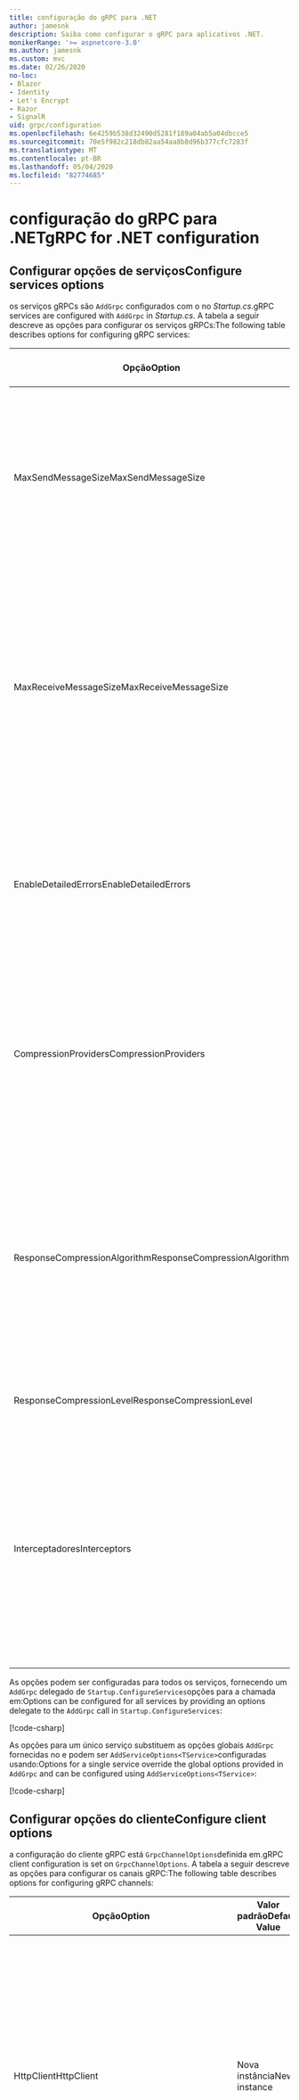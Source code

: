 ```yaml
---
title: configuração do gRPC para .NET
author: jamesnk
description: Saiba como configurar o gRPC para aplicativos .NET.
monikerRange: '>= aspnetcore-3.0'
ms.author: jamesnk
ms.custom: mvc
ms.date: 02/26/2020
no-loc:
- Blazor
- Identity
- Let's Encrypt
- Razor
- SignalR
uid: grpc/configuration
ms.openlocfilehash: 6e4259b538d32490d5281f189a04ab5a04dbcce5
ms.sourcegitcommit: 70e5f982c218db82aa54aa8b8d96b377cfc7283f
ms.translationtype: MT
ms.contentlocale: pt-BR
ms.lasthandoff: 05/04/2020
ms.locfileid: "82774685"
---
```

# <a name="grpc-for-net-configuration"></a><span data-ttu-id="0e935-103">configuração do gRPC para .NET</span><span class="sxs-lookup"><span data-stu-id="0e935-103">gRPC for .NET configuration</span></span>

## <a name="configure-services-options"></a><span data-ttu-id="0e935-104">Configurar opções de serviços</span><span class="sxs-lookup"><span data-stu-id="0e935-104">Configure services options</span></span>

<span data-ttu-id="0e935-105">os serviços gRPCs são `AddGrpc` configurados com o no *Startup.cs*.</span><span class="sxs-lookup"><span data-stu-id="0e935-105">gRPC services are configured with `AddGrpc` in *Startup.cs*.</span></span> <span data-ttu-id="0e935-106">A tabela a seguir descreve as opções para configurar os serviços gRPCs:</span><span class="sxs-lookup"><span data-stu-id="0e935-106">The following table describes options for configuring gRPC services:</span></span>

| <span data-ttu-id="0e935-107">Opção</span><span class="sxs-lookup"><span data-stu-id="0e935-107">Option</span></span> | <span data-ttu-id="0e935-108">Valor padrão</span><span class="sxs-lookup"><span data-stu-id="0e935-108">Default Value</span></span> | <span data-ttu-id="0e935-109">Descrição</span><span class="sxs-lookup"><span data-stu-id="0e935-109">Description</span></span> |
| ------ | ------------- | ----------- |
| <span data-ttu-id="0e935-110">MaxSendMessageSize</span><span class="sxs-lookup"><span data-stu-id="0e935-110">MaxSendMessageSize</span></span> | `null` | <span data-ttu-id="0e935-111">O tamanho máximo da mensagem em bytes que pode ser enviado do servidor.</span><span class="sxs-lookup"><span data-stu-id="0e935-111">The maximum message size in bytes that can be sent from the server.</span></span> <span data-ttu-id="0e935-112">A tentativa de enviar uma mensagem que exceda o tamanho máximo da mensagem configurada resultará em uma exceção.</span><span class="sxs-lookup"><span data-stu-id="0e935-112">Attempting to send a message that exceeds the configured maximum message size results in an exception.</span></span> <span data-ttu-id="0e935-113">Quando definido como `null`, o tamanho da mensagem é ilimitado.</span><span class="sxs-lookup"><span data-stu-id="0e935-113">When set to `null`, the message size is unlimited.</span></span> |
| <span data-ttu-id="0e935-114">MaxReceiveMessageSize</span><span class="sxs-lookup"><span data-stu-id="0e935-114">MaxReceiveMessageSize</span></span> | <span data-ttu-id="0e935-115">4 MB</span><span class="sxs-lookup"><span data-stu-id="0e935-115">4 MB</span></span> | <span data-ttu-id="0e935-116">O tamanho máximo da mensagem em bytes que pode ser recebido pelo servidor.</span><span class="sxs-lookup"><span data-stu-id="0e935-116">The maximum message size in bytes that can be received by the server.</span></span> <span data-ttu-id="0e935-117">Se o servidor receber uma mensagem que exceda esse limite, ele lançará uma exceção.</span><span class="sxs-lookup"><span data-stu-id="0e935-117">If the server receives a message that exceeds this limit, it throws an exception.</span></span> <span data-ttu-id="0e935-118">Aumentar esse valor permite que o servidor receba mensagens maiores, mas pode afetar negativamente o consumo de memória.</span><span class="sxs-lookup"><span data-stu-id="0e935-118">Increasing this value allows the server to receive larger messages, but can negatively impact memory consumption.</span></span> <span data-ttu-id="0e935-119">Quando definido como `null`, o tamanho da mensagem é ilimitado.</span><span class="sxs-lookup"><span data-stu-id="0e935-119">When set to `null`, the message size is unlimited.</span></span> |
| <span data-ttu-id="0e935-120">EnableDetailedErrors</span><span class="sxs-lookup"><span data-stu-id="0e935-120">EnableDetailedErrors</span></span> | `false` | <span data-ttu-id="0e935-121">Se `true`, as mensagens de exceção detalhadas serão retornadas aos clientes quando uma exceção for lançada em um método de serviço.</span><span class="sxs-lookup"><span data-stu-id="0e935-121">If `true`, detailed exception messages are returned to clients when an exception is thrown in a service method.</span></span> <span data-ttu-id="0e935-122">O padrão é `false`.</span><span class="sxs-lookup"><span data-stu-id="0e935-122">The default is `false`.</span></span> <span data-ttu-id="0e935-123">A `EnableDetailedErrors` configuração `true` para pode vazar informações confidenciais.</span><span class="sxs-lookup"><span data-stu-id="0e935-123">Setting `EnableDetailedErrors` to `true` can leak sensitive information.</span></span> |
| <span data-ttu-id="0e935-124">CompressionProviders</span><span class="sxs-lookup"><span data-stu-id="0e935-124">CompressionProviders</span></span> | <span data-ttu-id="0e935-125">gzip</span><span class="sxs-lookup"><span data-stu-id="0e935-125">gzip</span></span> | <span data-ttu-id="0e935-126">Uma coleção de provedores de compactação usados para compactar e descompactar mensagens.</span><span class="sxs-lookup"><span data-stu-id="0e935-126">A collection of compression providers used to compress and decompress messages.</span></span> <span data-ttu-id="0e935-127">Os provedores de compactação personalizados podem ser criados e adicionados à coleção.</span><span class="sxs-lookup"><span data-stu-id="0e935-127">Custom compression providers can be created and added to the collection.</span></span> <span data-ttu-id="0e935-128">Os provedores configurados padrão dão suporte à compactação **gzip** .</span><span class="sxs-lookup"><span data-stu-id="0e935-128">The default configured providers support **gzip** compression.</span></span> |
| <span data-ttu-id="0e935-129"><span style="word-break:normal;word-wrap:normal">ResponseCompressionAlgorithm</span></span><span class="sxs-lookup"><span data-stu-id="0e935-129"><span style="word-break:normal;word-wrap:normal">ResponseCompressionAlgorithm</span></span></span> | `null` | <span data-ttu-id="0e935-130">O algoritmo de compactação usado para compactar mensagens enviadas do servidor.</span><span class="sxs-lookup"><span data-stu-id="0e935-130">The compression algorithm used to compress messages sent from the server.</span></span> <span data-ttu-id="0e935-131">O algoritmo deve corresponder a um provedor de `CompressionProviders`compactação no.</span><span class="sxs-lookup"><span data-stu-id="0e935-131">The algorithm must match a compression provider in `CompressionProviders`.</span></span> <span data-ttu-id="0e935-132">Para que o algoritmo compacte uma resposta, o cliente deve indicar que ele dá suporte ao algoritmo enviando-o no cabeçalho **grpc-Accept-Encoding** .</span><span class="sxs-lookup"><span data-stu-id="0e935-132">For the algorithm to compress a response, the client must indicate it supports the algorithm by sending it in the **grpc-accept-encoding** header.</span></span> |
| <span data-ttu-id="0e935-133">ResponseCompressionLevel</span><span class="sxs-lookup"><span data-stu-id="0e935-133">ResponseCompressionLevel</span></span> | `null` | <span data-ttu-id="0e935-134">O nível de compactação usado para compactar mensagens enviadas do servidor.</span><span class="sxs-lookup"><span data-stu-id="0e935-134">The compress level used to compress messages sent from the server.</span></span> |
| <span data-ttu-id="0e935-135">Interceptadores</span><span class="sxs-lookup"><span data-stu-id="0e935-135">Interceptors</span></span> | <span data-ttu-id="0e935-136">Nenhum</span><span class="sxs-lookup"><span data-stu-id="0e935-136">None</span></span> | <span data-ttu-id="0e935-137">Uma coleção de interceptores que são executados com cada chamada gRPC.</span><span class="sxs-lookup"><span data-stu-id="0e935-137">A collection of interceptors that are run with each gRPC call.</span></span> <span data-ttu-id="0e935-138">Os interceptores são executados na ordem em que estão registrados.</span><span class="sxs-lookup"><span data-stu-id="0e935-138">Interceptors are run in the order they are registered.</span></span> <span data-ttu-id="0e935-139">Os interceptores configurados globalmente são executados antes de interceptadores configurados para um único serviço.</span><span class="sxs-lookup"><span data-stu-id="0e935-139">Globally configured interceptors are run before interceptors configured for a single service.</span></span> <span data-ttu-id="0e935-140">Para obter mais informações sobre os interceptores gRPC, consulte [interceptores do gRPC vs. middleware](xref:grpc/migration#grpc-interceptors-vs-middleware).</span><span class="sxs-lookup"><span data-stu-id="0e935-140">For more information about gRPC interceptors, see [gRPC Interceptors vs. Middleware](xref:grpc/migration#grpc-interceptors-vs-middleware).</span></span> |

<span data-ttu-id="0e935-141">As opções podem ser configuradas para todos os serviços, fornecendo um `AddGrpc` delegado de `Startup.ConfigureServices`opções para a chamada em:</span><span class="sxs-lookup"><span data-stu-id="0e935-141">Options can be configured for all services by providing an options delegate to the `AddGrpc` call in `Startup.ConfigureServices`:</span></span>

[!code-csharp[](~/grpc/configuration/sample/GrcpService/Startup.cs?name=snippet)]

<span data-ttu-id="0e935-142">As opções para um único serviço substituem as opções globais `AddGrpc` fornecidas no e podem ser `AddServiceOptions<TService>`configuradas usando:</span><span class="sxs-lookup"><span data-stu-id="0e935-142">Options for a single service override the global options provided in `AddGrpc` and can be configured using `AddServiceOptions<TService>`:</span></span>

[!code-csharp[](~/grpc/configuration/sample/GrcpService/Startup2.cs?name=snippet)]

## <a name="configure-client-options"></a><span data-ttu-id="0e935-143">Configurar opções do cliente</span><span class="sxs-lookup"><span data-stu-id="0e935-143">Configure client options</span></span>

<span data-ttu-id="0e935-144">a configuração do cliente gRPC está `GrpcChannelOptions`definida em.</span><span class="sxs-lookup"><span data-stu-id="0e935-144">gRPC client configuration is set on `GrpcChannelOptions`.</span></span> <span data-ttu-id="0e935-145">A tabela a seguir descreve as opções para configurar os canais gRPC:</span><span class="sxs-lookup"><span data-stu-id="0e935-145">The following table describes options for configuring gRPC channels:</span></span>

| <span data-ttu-id="0e935-146">Opção</span><span class="sxs-lookup"><span data-stu-id="0e935-146">Option</span></span> | <span data-ttu-id="0e935-147">Valor padrão</span><span class="sxs-lookup"><span data-stu-id="0e935-147">Default Value</span></span> | <span data-ttu-id="0e935-148">Descrição</span><span class="sxs-lookup"><span data-stu-id="0e935-148">Description</span></span> |
| ------ | ------------- | ----------- |
| <span data-ttu-id="0e935-149">HttpClient</span><span class="sxs-lookup"><span data-stu-id="0e935-149">HttpClient</span></span> | <span data-ttu-id="0e935-150">Nova instância</span><span class="sxs-lookup"><span data-stu-id="0e935-150">New instance</span></span> | <span data-ttu-id="0e935-151">O `HttpClient` usado para fazer chamadas gRPC.</span><span class="sxs-lookup"><span data-stu-id="0e935-151">The `HttpClient` used to make gRPC calls.</span></span> <span data-ttu-id="0e935-152">Um cliente pode ser definido para configurar um personalizado `HttpClientHandler`ou adicionar manipuladores adicionais ao pipeline http para chamadas gRPC.</span><span class="sxs-lookup"><span data-stu-id="0e935-152">A client can be set to configure a custom `HttpClientHandler`, or add additional handlers to the HTTP pipeline for gRPC calls.</span></span> <span data-ttu-id="0e935-153">Se não `HttpClient` for especificado, uma nova `HttpClient` instância será criada para o canal.</span><span class="sxs-lookup"><span data-stu-id="0e935-153">If no `HttpClient` is specified, then a new `HttpClient` instance is created for the channel.</span></span> <span data-ttu-id="0e935-154">Ele será descartado automaticamente.</span><span class="sxs-lookup"><span data-stu-id="0e935-154">It will automatically be disposed.</span></span> |
| <span data-ttu-id="0e935-155">DisposeHttpClient</span><span class="sxs-lookup"><span data-stu-id="0e935-155">DisposeHttpClient</span></span> | `false` | <span data-ttu-id="0e935-156">Se `true`e um `HttpClient` for especificado, a `HttpClient` instância será descartada quando o `GrpcChannel` for descartado.</span><span class="sxs-lookup"><span data-stu-id="0e935-156">If `true`, and an `HttpClient` is specified, then the `HttpClient` instance will be disposed when the `GrpcChannel` is disposed.</span></span> |
| <span data-ttu-id="0e935-157">LoggerFactory</span><span class="sxs-lookup"><span data-stu-id="0e935-157">LoggerFactory</span></span> | `null` | <span data-ttu-id="0e935-158">O `LoggerFactory` usado pelo cliente para registrar informações sobre chamadas gRPC.</span><span class="sxs-lookup"><span data-stu-id="0e935-158">The `LoggerFactory` used by the client to log information about gRPC calls.</span></span> <span data-ttu-id="0e935-159">Uma `LoggerFactory` instância pode ser resolvida da injeção de dependência ou `LoggerFactory.Create`criada usando.</span><span class="sxs-lookup"><span data-stu-id="0e935-159">A `LoggerFactory` instance can be resolved from dependency injection or created using `LoggerFactory.Create`.</span></span> <span data-ttu-id="0e935-160">Para obter exemplos de configuração de registro <xref:grpc/diagnostics#grpc-client-logging>em log, consulte.</span><span class="sxs-lookup"><span data-stu-id="0e935-160">For examples of configuring logging, see <xref:grpc/diagnostics#grpc-client-logging>.</span></span> |
| <span data-ttu-id="0e935-161">MaxSendMessageSize</span><span class="sxs-lookup"><span data-stu-id="0e935-161">MaxSendMessageSize</span></span> | `null` | <span data-ttu-id="0e935-162">O tamanho máximo da mensagem em bytes que pode ser enviado do cliente.</span><span class="sxs-lookup"><span data-stu-id="0e935-162">The maximum message size in bytes that can be sent from the client.</span></span> <span data-ttu-id="0e935-163">A tentativa de enviar uma mensagem que exceda o tamanho máximo da mensagem configurada resultará em uma exceção.</span><span class="sxs-lookup"><span data-stu-id="0e935-163">Attempting to send a message that exceeds the configured maximum message size results in an exception.</span></span> <span data-ttu-id="0e935-164">Quando definido como `null`, o tamanho da mensagem é ilimitado.</span><span class="sxs-lookup"><span data-stu-id="0e935-164">When set to `null`, the message size is unlimited.</span></span> |
| <span data-ttu-id="0e935-165"><span style="word-break:normal;word-wrap:normal">MaxReceiveMessageSize</span></span><span class="sxs-lookup"><span data-stu-id="0e935-165"><span style="word-break:normal;word-wrap:normal">MaxReceiveMessageSize</span></span></span> | <span data-ttu-id="0e935-166">4 MB</span><span class="sxs-lookup"><span data-stu-id="0e935-166">4 MB</span></span> | <span data-ttu-id="0e935-167">O tamanho máximo da mensagem em bytes que pode ser recebido pelo cliente.</span><span class="sxs-lookup"><span data-stu-id="0e935-167">The maximum message size in bytes that can be received by the client.</span></span> <span data-ttu-id="0e935-168">Se o cliente receber uma mensagem que exceda esse limite, ele lançará uma exceção.</span><span class="sxs-lookup"><span data-stu-id="0e935-168">If the client receives a message that exceeds this limit, it throws an exception.</span></span> <span data-ttu-id="0e935-169">Aumentar esse valor permite que o cliente receba mensagens maiores, mas pode afetar negativamente o consumo de memória.</span><span class="sxs-lookup"><span data-stu-id="0e935-169">Increasing this value allows the client to receive larger messages, but can negatively impact memory consumption.</span></span> <span data-ttu-id="0e935-170">Quando definido como `null`, o tamanho da mensagem é ilimitado.</span><span class="sxs-lookup"><span data-stu-id="0e935-170">When set to `null`, the message size is unlimited.</span></span> |
| <span data-ttu-id="0e935-171">Credenciais</span><span class="sxs-lookup"><span data-stu-id="0e935-171">Credentials</span></span> | `null` | <span data-ttu-id="0e935-172">Uma instância `ChannelCredentials`.</span><span class="sxs-lookup"><span data-stu-id="0e935-172">A `ChannelCredentials` instance.</span></span> <span data-ttu-id="0e935-173">As credenciais são usadas para adicionar metadados de autenticação a chamadas gRPC.</span><span class="sxs-lookup"><span data-stu-id="0e935-173">Credentials are used to add authentication metadata to gRPC calls.</span></span> |
| <span data-ttu-id="0e935-174">CompressionProviders</span><span class="sxs-lookup"><span data-stu-id="0e935-174">CompressionProviders</span></span> | <span data-ttu-id="0e935-175">gzip</span><span class="sxs-lookup"><span data-stu-id="0e935-175">gzip</span></span> | <span data-ttu-id="0e935-176">Uma coleção de provedores de compactação usados para compactar e descompactar mensagens.</span><span class="sxs-lookup"><span data-stu-id="0e935-176">A collection of compression providers used to compress and decompress messages.</span></span> <span data-ttu-id="0e935-177">Os provedores de compactação personalizados podem ser criados e adicionados à coleção.</span><span class="sxs-lookup"><span data-stu-id="0e935-177">Custom compression providers can be created and added to the collection.</span></span> <span data-ttu-id="0e935-178">Os provedores configurados padrão dão suporte à compactação **gzip** .</span><span class="sxs-lookup"><span data-stu-id="0e935-178">The default configured providers support **gzip** compression.</span></span> |

<span data-ttu-id="0e935-179">O seguinte código:</span><span class="sxs-lookup"><span data-stu-id="0e935-179">The following code:</span></span>

* <span data-ttu-id="0e935-180">Define o tamanho máximo de mensagens de envio e recebimento no canal.</span><span class="sxs-lookup"><span data-stu-id="0e935-180">Sets the maximum send and receive message size on the channel.</span></span>
* <span data-ttu-id="0e935-181">Cria um cliente.</span><span class="sxs-lookup"><span data-stu-id="0e935-181">Creates a client.</span></span>

[!code-csharp[](~/grpc/configuration/sample/Program.cs?name=snippet&highlight=3-8)]

[!INCLUDE[](~/includes/gRPCazure.md)]

## <a name="additional-resources"></a><span data-ttu-id="0e935-182">Recursos adicionais</span><span class="sxs-lookup"><span data-stu-id="0e935-182">Additional resources</span></span>

* <xref:grpc/aspnetcore>
* <xref:grpc/client>
* <xref:grpc/diagnostics>
* <xref:tutorials/grpc/grpc-start>
